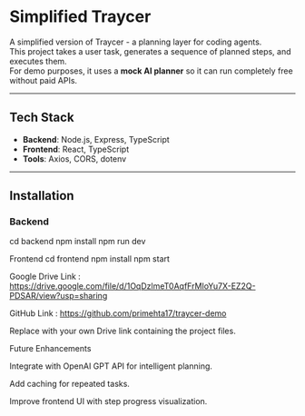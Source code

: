 # Simplified Traycer

A simplified version of Traycer - a planning layer for coding agents.  
This project takes a user task, generates a sequence of planned steps, and executes them.  
For demo purposes, it uses a **mock AI planner** so it can run completely free without paid APIs.

---

## Tech Stack

- **Backend**: Node.js, Express, TypeScript  
- **Frontend**: React, TypeScript  
- **Tools**: Axios, CORS, dotenv

---

## Installation

### Backend
cd backend
npm install
npm run dev

Frontend
cd frontend
npm install
npm start


Google Drive Link : https://drive.google.com/file/d/1OqDzlmeT0AqfFrMIoYu7X-EZ2Q-PDSAR/view?usp=sharing

GitHub Link : https://github.com/primehta17/traycer-demo

Replace with your own Drive link containing the project files.

Future Enhancements

Integrate with OpenAI GPT API for intelligent planning.

Add caching for repeated tasks.

Improve frontend UI with step progress visualization.